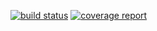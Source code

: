 [![build status](https://gitlab.com/iamgururaj/gururajme/badges/master/build.svg)](https://gitlab.com/iamgururaj/gururajme/commits/master)
[![coverage report](https://gitlab.com/iamgururaj/gururajme/badges/master/coverage.svg)](https://gitlab.com/iamgururaj/gururajme/commits/master)